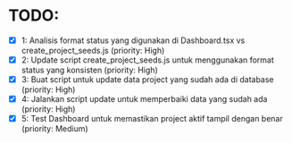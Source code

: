 # TODO:

- [x] 1: Analisis format status yang digunakan di Dashboard.tsx vs create_project_seeds.js (priority: High)
- [x] 2: Update script create_project_seeds.js untuk menggunakan format status yang konsisten (priority: High)
- [x] 3: Buat script untuk update data project yang sudah ada di database (priority: High)
- [x] 4: Jalankan script update untuk memperbaiki data yang sudah ada (priority: High)
- [x] 5: Test Dashboard untuk memastikan project aktif tampil dengan benar (priority: Medium)

